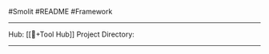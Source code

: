 #Smolit #README #Framework 
________________________________________________________________________
Hub: [[🎯+Tool Hub]]
Project Directory:
________________________________________________________________________
